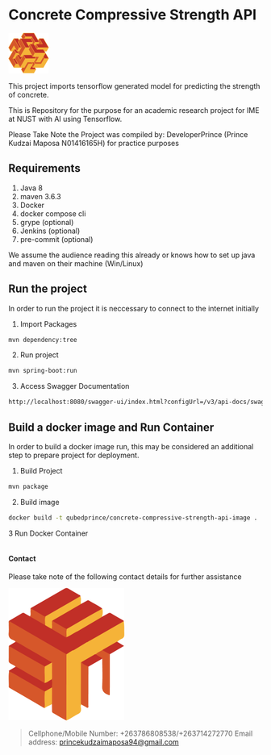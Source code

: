 # Concrete Compressive Strength API

![developer_image](developer_shape.png)

This project imports tensorflow generated model for predicting the strength of concrete.

This is Repository for the purpose for an academic research project for IME at NUST
with AI using Tensorflow.

Please Take Note the Project was compiled by: DeveloperPrince (Prince Kudzai Maposa N01416165H) for practice purposes

## Requirements

1. Java 8 
2. maven 3.6.3
3. Docker
4. docker compose cli
5. grype (optional)
6. Jenkins (optional)
7. pre-commit (optional)

We assume the audience reading this already or knows how to set up java and maven on their machine (Win/Linux)
## Run the project

In order to run the project it is neccessary to connect to the internet initially

1. Import Packages

```bash
mvn dependency:tree
``` 

2. Run project

```bash
mvn spring-boot:run
```

3. Access Swagger Documentation

```bash
http://localhost:8080/swagger-ui/index.html?configUrl=/v3/api-docs/swagger-config#/
```

## Build a docker image and Run Container

In order to build a docker image run, this may be considered an additional step to prepare project for deployment.

1. Build Project 

```bash
mvn package
```

2. Build image
```bash
docker build -t qubedprince/concrete-compressive-strength-api-image .
```

3 Run Docker Container

```bash

```

#### Contact

Please take note of the following contact details for further assistance

![developer_close_shape](developer_shape3.png)

>Cellphone/Mobile Number: +263786808538/+263714272770
>Email address: princekudzaimaposa94@gmail.com